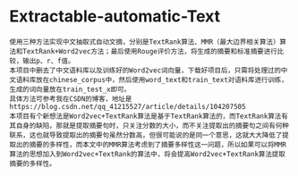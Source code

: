 # Extractable-automatic-Text
    使用三种方法实现中文抽取式自动文摘，分别是TextRank算法、MMR（最大边界相关算法）算法和TextRank+Word2vec方法；最后使用Rouge评价方法，将生成的摘要和标准摘要进行比较，输出p、r、f值。         
    本项目中删去了中文语料库以及训练好的Word2vec词向量，下载好项目后，只需将处理过的中文语料库放在chinese_corpus中，然后使用word_text和train_text对语料库进行训练，生成的词向量放在train_test_x即可。
    具体方法可参考我在CSDN的博客，地址是https://blog.csdn.net/qq_41215527/article/details/104207505
    本项目有个新想法是Word2vec+TextRank算法是基于TextRank算法的，而TextRank算法有其自身的缺陷，那就是提取摘要句时，只关注分数的大小，而不关注提取出的摘要句之间有何种联系，这也就导致提取出的摘要句虽然分数高，但很可能说的是同一个意思，这就大大降低了提取出的摘要的多样性，而本文中的MMR算法考虑到了摘要多样性这一问题，所以如果可以将MMR算法的思想加入到Word2vec+TextRank的算法中，将会提高Word2vec+TextRank算法提取摘要的多样性。
